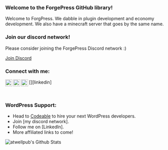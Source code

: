 ### Welcome to the ForgePress GitHub library!

Welcome to ForgPress. We dabble in plugin development and economy development. We also have a minecraft server that goes by the same name. 

### Join our discord network! 

Please consider joining the ForgePress Discord network :)

[Join Discord]

### Connect with me:

[<img align="left" alt="codeSTACKr | YouTube" width="22px" src="https://cdn.jsdelivr.net/npm/simple-icons@v3/icons/youtube.svg" />][youtube]
[<img align="left" alt="codeSTACKr | Twitter" width="22px" src="https://cdn.jsdelivr.net/npm/simple-icons@v3/icons/twitter.svg" />][twitter]
[<img align="left" alt="codeSTACKr | LinkedIn" width="22px" src="https://cdn.jsdelivr.net/npm/simple-icons@v3/icons/linkedin.svg" />][linkedin]

<br />


### WordPress Support:

* Head to [Codeable] to hire your next WordPress developers. 
* Join [my discord network].
* Follow me on [LinkedIn].
* More affiliated links to come! 

<img align="left" alt="atwellpub's Github Stats" src="https://github-readme-stats.vercel.app/api?username=atwellpub&show_icons=true&hide_border=true" />

[twitter]: https://twitter.com/forgepress
[youtube]: https://www.youtube.com/channel/UChX0PAJF_TwZM86qKuivTmg/
[Join Discord]: https://discord.gg/gqUSmgc
[Codeable]: https://codeable.io/?ref=99TG1
[MinecraftServer]: https://hudsonatwell.co/a-wordpress-minecraft-server/
